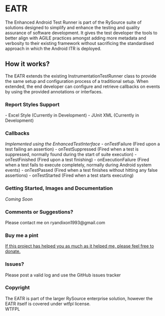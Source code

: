 # EATR
The Enhanced Android Test Runner is part of the RySource suite of solutions designed to simplify and
enhance the testing and quality assurance of software development. It gives the test developer the
tools to better align with AGILE practices amongst adding more metadata and verbosity to their
existing framework without sacrificing the standardised approach in which the Android ITR is deployed.

<h2>How it works?</h2>
The EATR extends the existing InstrumentationTestRunner class to provide the same setup and configuration process of a
traditional setup. When extended, the end developer can configure and retrieve callbacks on events by using
the provided annotations or interfaces.

<h3>Report Styles Support</h3>
- Excel Style (Currently in Development)
- JUnit XML (Currently in Development)

<h3>Callbacks</h3>
<i>Implemented using the EnhancedTestInterface</i>
- onTestFailure (Fired upon a test failing an assertion)
- onTestSuppressed (Fired when a test is suppressed, normally found during the start of suite execution)
- onTestFinished (Fired upon a test finishing)
- onExecutionFailure (Fired when a test fails to execute completely, normally during Android system events)
- onTestPassed (Fired when a test finishes without hitting any false assertions)
- onTestStarted (Fired when a test starts executing)

<h3>Getting Started, Images and Documentation</h3>
<i>Coming Soon</i>

<h3>Comments or Suggestions?</h3>
Please contact me on ryandixon1993@gmail.com

<h3>Buy me a pint</h3>
<a href="https://www.paypal.com/cgi-bin/webscr?cmd=_donations&business=ryandixon1993%40gmail%2ecom&lc=GB&item_name=RySource%20JUnit%204%20Test%20Runner%20%2d%20Donations&no_note=0&currency_code=GBP&bn=PP%2dDonationsBF%3abtn_donate_SM%2egif%3aNonHostedGuest">If this project has helped you as much as it helped me, please feel free to donate.</a>

<h3>Issues?</h3>
Please post a valid log and use the GitHub issues tracker

<h3>Copyright</h3>
The EATR is part of the larger RySource enterprise solution, however the EATR itself is covered under wtfpl license.
<br />
<a href="http://www.wtfpl.net/"><img
       src="http://www.wtfpl.net/wp-content/uploads/2012/12/wtfpl-badge-4.png"
       width="80" height="15" alt="WTFPL" /></a>
